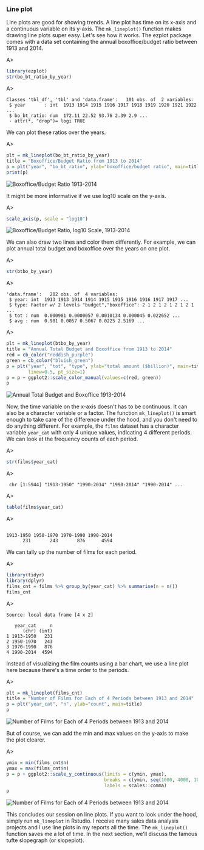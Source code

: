 ### Line plot

Line plots are good for showing trends. A line plot has time on its x-axis and a continuous variable on its y-axis. The `mk_lineplot()` function makes drawing line plots super easy. Let's see how it works. The ezplot package comes with a data set containing the annual boxoffice/budget ratio between 1913 and 2014.

A>
```r
library(ezplot)
str(bo_bt_ratio_by_year)
```

A>
```
Classes 'tbl_df', 'tbl' and 'data.frame':	101 obs. of  2 variables:
 $ year       : int  1913 1914 1915 1916 1917 1918 1919 1920 1921 1922 ...
 $ bo_bt_ratio: num  172.11 22.52 93.76 2.39 2.9 ...
 - attr(*, "drop")= logi TRUE
```

We can plot these ratios over the years.

A>
```r
plt = mk_lineplot(bo_bt_ratio_by_year)
title = "Boxoffice/Budget Ratio from 1913 to 2014"
p = plt("year", "bo_bt_ratio", ylab="boxoffice/budget ratio", main=title)
print(p)
```

![Boxoffice/Budget Ratio 1913-2014](images/lineplot_bobt_ratio-1.png)

It might be more informative if we use log10 scale on the y-axis.  

A>
```r
scale_axis(p, scale = "log10")
```

![Boxoffice/Budget Ratio, log10 Scale, 1913-2014](images/lineplot_bobt_ratio_ylog10-1.png)

We can also draw two lines and color them differently. For example, we can plot annual total budget and boxoffice over the years on one plot.

A>
```r
str(btbo_by_year)
```

A>
```
'data.frame':	202 obs. of  4 variables:
 $ year: int  1913 1913 1914 1914 1915 1915 1916 1916 1917 1917 ...
 $ type: Factor w/ 2 levels "budget","boxoffice": 2 1 2 1 2 1 2 1 2 1 ...
 $ tot : num  0.000981 0.0000057 0.0010134 0.000045 0.022652 ...
 $ avg : num  0.981 0.0057 0.5067 0.0225 2.5169 ...
```

A>
```r
plt = mk_lineplot(btbo_by_year)
title = "Annual Total Budget and Boxoffice from 1913 to 2014"
red = cb_color("reddish_purple")
green = cb_color("bluish_green")
p = plt("year", "tot", "type", ylab="total amount ($billion)", main=title,
        linew=0.5, pt_size=1) 
p = p + ggplot2::scale_color_manual(values=c(red, green))
p
```

![Annual Total Budget and Boxoffice 1913-2014](images/lineplot_bobt-1.png)

Now, the time variable on the x-axis doesn't has to be continuous. It can also be a character variable or a factor. The function `mk_lineplot()` is smart enough to take care of the difference under the hood, and you don't need to do anything different. For example, the `films` dataset has a character variable `year_cat` with only 4 unique values, indicating 4 different periods. We can look at the frequency counts of each period.

A>
```r
str(films$year_cat)
```

A>
```
 chr [1:5944] "1913-1950" "1990-2014" "1990-2014" "1990-2014" ...
```

A>
```r
table(films$year_cat)
```

A>
```

1913-1950 1950-1970 1970-1990 1990-2014 
      231       243       876      4594 
```

We can tally up the number of films for each period.

A>
```r
library(tidyr)
library(dplyr)
films_cnt = films %>% group_by(year_cat) %>% summarise(n = n())
films_cnt
```

A>
```
Source: local data frame [4 x 2]

   year_cat     n
      (chr) (int)
1 1913-1950   231
2 1950-1970   243
3 1970-1990   876
4 1990-2014  4594
```

Instead of visualizing the film counts using a bar chart, we use a line plot here because there's a time order to the periods.

A>
```r
plt = mk_lineplot(films_cnt)
title = "Number of Films for Each of 4 Periods between 1913 and 2014"
p = plt("year_cat", "n", ylab="count", main=title) 
p
```

![Number of Films for Each of 4 Periods between 1913 and 2014](images/lineplot_films_cnt-1.png)

But of course, we can add the min and max values on the y-axis to make the plot clearer.

A>
```r
ymin = min(films_cnt$n)
ymax = max(films_cnt$n)
p = p + ggplot2::scale_y_continuous(limits = c(ymin, ymax), 
                                    breaks = c(ymin, seq(1000, 4000, 1000), ymax), 
                                    labels = scales::comma)
p
```

![Number of Films for Each of 4 Periods between 1913 and 2014](images/lineplot_films_cnt_anno-1.png)

This concludes our session on line plots. If you want to look under the hood, simply run `mk_lineplot` in Rstudio. I receive many sales data analysis projects and I use line plots in my reports all the time. The `mk_lineplot()` function saves me a lot of time. In the next section, we'll discuss the famous tufte slopegraph (or slopeplot).
